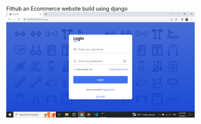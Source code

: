 Fithub
an Ecommerce website build using django 
<img src="assets/Screenshot (381).png" width="900"/> 
